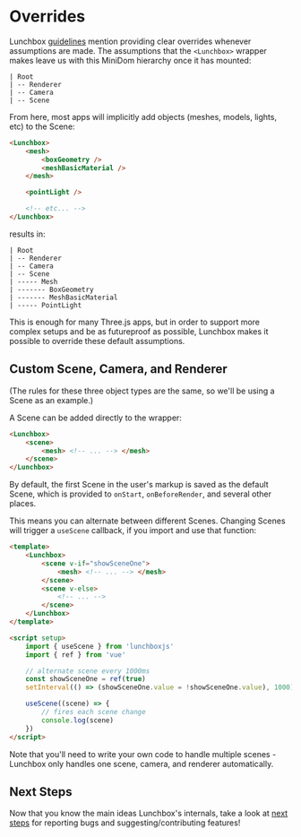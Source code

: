 # Overrides

Lunchbox [guidelines](/dev/#guidelines) mention providing clear overrides whenever assumptions are made. The assumptions that the `<Lunchbox>` wrapper makes leave us with this MiniDom hierarchy once it has mounted:

```
| Root
| -- Renderer
| -- Camera
| -- Scene
```

From here, most apps will implicitly add objects (meshes, models, lights, etc) to the Scene:

```html
<Lunchbox>
    <mesh>
        <boxGeometry />
        <meshBasicMaterial />
    </mesh>

    <pointLight />

    <!-- etc... -->
</Lunchbox>
```

results in:

```
| Root
| -- Renderer
| -- Camera
| -- Scene
| ----- Mesh
| ------- BoxGeometry
| ------- MeshBasicMaterial
| ----- PointLight
```

This is enough for many Three.js apps, but in order to support more complex setups and be as futureproof as possible, Lunchbox makes it possible to override these default assumptions.

## Custom Scene, Camera, and Renderer

(The rules for these three object types are the same, so we'll be using a Scene as an example.)

A Scene can be added directly to the wrapper:

```html
<Lunchbox>
    <scene>
        <mesh> <!-- ... --> </mesh>
    </scene>
</Lunchbox>
```

By default, the first Scene in the user's markup is saved as the default Scene, which is provided to `onStart`, `onBeforeRender`, and several other places.

This means you can alternate between different Scenes. Changing Scenes will trigger a `useScene` callback, if you import and use that function:

```html
<template>
    <Lunchbox>
        <scene v-if="showSceneOne">
            <mesh> <!-- ... --> </mesh>
        </scene>
        <scene v-else>
            <!-- ... -->
        </scene>
    </Lunchbox>
</template>

<script setup>
    import { useScene } from 'lunchboxjs'
    import { ref } from 'vue'

    // alternate scene every 1000ms
    const showSceneOne = ref(true)
    setInterval(() => (showSceneOne.value = !showSceneOne.value), 1000)

    useScene((scene) => {
        // fires each scene change
        console.log(scene)
    })
</script>
```

Note that you'll need to write your own code to handle multiple scenes - Lunchbox only handles one scene, camera, and renderer automatically.

## Next Steps

Now that you know the main ideas Lunchbox's internals, take a look at [next steps](/dev/contributing/) for reporting bugs and suggesting/contributing features!
